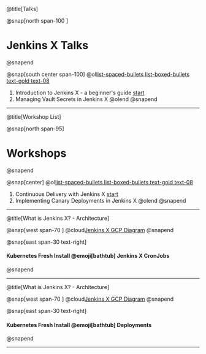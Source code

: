 
@title[Talks]

@snap[north span-100 ]
# Jenkins X Talks
@snapend

@snap[south center span-100]
@ol[list-spaced-bullets list-boxed-bullets text-gold text-08](false)
1. Introduction to Jenkins X - a beginner's guide [ start ](http://localhost:9000/gitpitch/desktop?p=talks/intro-to-jenkins-x#/)
2. Managing Vault Secrets in Jenkins X
@olend
@snapend

---

@title[Workshop List]

@snap[north span-95]
# Workshops
@snapend

@snap[center]
@ol[list-spaced-bullets list-boxed-bullets text-gold text-08](false)
1. Continuous Delivery with Jenkins X [ start ](http://localhost:9000/gitpitch/desktop?p=workshops/continuous-delivery-jx#)
2. Implementing Canary Deployments in Jenkins X
@olend
@snapend 


---

@title[What is Jenkins X? - Architecture]

@snap[west span-70 ]
@cloud[Jenkins X GCP Diagram](common/src/architecture_cronjobs.py)
@snapend

@snap[east span-30 text-right]
#### **Kubernetes Fresh Install @emoji[bathtub]** Jenkins X CronJobs
@snapend

---

@title[What is Jenkins X? - Architecture]

@snap[west span-70 ]
@cloud[Jenkins X GCP Diagram](common/src/architecture_deployments.py)
@snapend

@snap[east span-30 text-right]
#### **Kubernetes Fresh Install @emoji[bathtub]** Deployments
@snapend

---